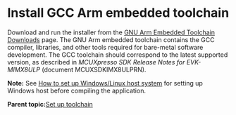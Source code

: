 # Install GCC Arm embedded toolchain

Download and run the installer from the [GNU Arm Embedded Toolchain Downloads](https://developer.arm.com/tools-and-software/open-source-software/developer-tools/gnu-toolchain/gnu-rm/downloads) page. The GNU Arm embedded toolchain contains the GCC compiler, libraries, and other tools required for bare-metal software development. The GCC toolchain should correspond to the latest supported version, as described in *MCUXpresso SDK Release Notes for EVK-MIMX8ULP* \(document MCUXSDKIMX8ULPRN\).

**Note:** See [How to set up Windows/Linux host system](how_to_set_up_windows_linux_host_system.md#) for setting up Windows host before compiling the application.

**Parent topic:**[Set up toolchain](../topics/set_up_toolchain.md)

